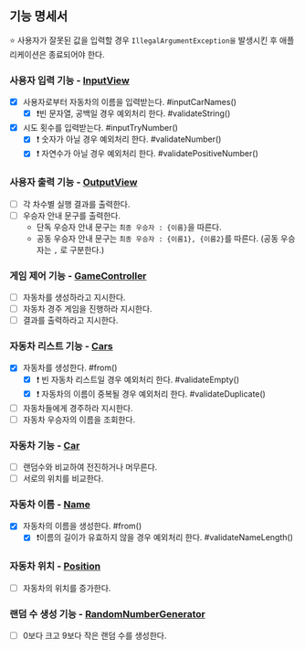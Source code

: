 ## 기능 명세서

⭐️ 사용자가 잘못된 값을 입력할 경우 `IllegalArgumentException을` 발생시킨 후 애플리케이션은 종료되어야 한다.

### 사용자 입력 기능 - [InputView](../src/main/java/racingcar/view/InputView.java)

- [x] 사용자로부터 자동차의 이름을 입력받는다. #inputCarNames()
    - [x] ❗️빈 문자열, 공백일 경우 예외처리 한다. #validateString()
- [x] 시도 횟수를 입력받는다. #inputTryNumber()
    - [x] ❗️ 숫자가 아닐 경우 예외처리 한다. #validateNumber()
    - [x] ❗️ 자연수가 아닐 경우 예외처리 한다. #validatePositiveNumber()

### 사용자 출력 기능 - [OutputView](../src/main/java/racingcar/view/OutputView.java)

- [ ] 각 차수별 실행 결과를 출력한다.
- [ ] 우승자 안내 문구를 출력한다.
    - 단독 우승자 안내 문구는 `최종 우승자 : {이름}`을 따른다.
    - 공동 우승자 안내 문구는 `최종 우승자 : {이름1}, {이름2}`를 따른다. (공동 우승자는 `,` 로 구분한다.)

### 게임 제어 기능 - [GameController](../src/main/java/racingcar/controller/GameController.java)

- [ ] 자동차를 생성하라고 지시한다.
- [ ] 자동차 경주 게임을 진행하라 지시한다.
- [ ] 결과를 출력하라고 지시한다.

### 자동차 리스트 기능 - [Cars](../src/main/java/racingcar/model/Cars.java)

- [x] 자동차를 생성한다. #from()
    - [x] ❗️ 빈 자동차 리스트일 경우 예외처리 한다. #validateEmpty()
    - [x] ❗️ 자동차의 이름이 중복될 경우 예외처리 한다. #validateDuplicate()
- [ ] 자동차들에게 경주하라 지시한다.
- [ ] 자동차 우승자의 이름을 조회한다.

### 자동차 기능 - [Car](../src/main/java/racingcar/model/car/Car.java)

- [ ] 랜덤수와 비교하여 전진하거나 머무른다.
- [ ] 서로의 위치를 비교한다.

### 자동차 이름 - [Name](../src/main/java/racingcar/model/car/Name.java)

- [x] 자동차의 이름을 생성한다. #from()
    - [x] ❗️이름의 길이가 유효하지 않을 경우 예외처리 한다. #validateNameLength()

### 자동차 위치 - [Position](../src/main/java/racingcar/model/car/Position.java)

- [ ] 자동차의 위치를 증가한다.

### 랜덤 수 생성 기능 - [RandomNumberGenerator](../src/main/java/racingcar/model/RandomNumberGenerator.java)

- [ ] 0보다 크고 9보다 작은 랜덤 수를 생성한다.
